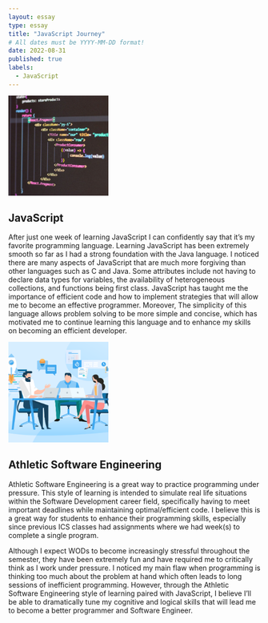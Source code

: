 ```yaml
---
layout: essay
type: essay
title: "JavaScript Journey"
# All dates must be YYYY-MM-DD format!
date: 2022-08-31
published: true
labels:
  - JavaScript
---
```


<img width="200px" class="rounded float-start pe-4" src="../img/javascript.jpg">

## JavaScript

After just one week of learning JavaScript I can confidently say that it’s my favorite programming language. Learning JavaScript has been extremely smooth so far as I had a strong foundation with the Java language. I noticed there are many aspects of JavaScript that are much more forgiving than other languages such as C and Java. Some attributes include not having to declare data types for variables, the availability of heterogeneous collections, and functions being first class. JavaScript has taught me the importance of efficient code and how to implement strategies that will allow me to become an effective programmer. Moreover, The simplicity of this language allows problem solving to be more simple and concise, which has motivated me to continue learning this language and to enhance my skills on becoming an efficient developer.

<img width="200px" class="rounded float-start pe-4" src="../img/swengineering.png">



## Athletic Software Engineering

Athletic Software Engineering is a great way to practice programming under pressure. This style of learning is intended to simulate real life situations within the Software Development career field, specifically having to meet important deadlines while maintaining optimal/efficient code. I believe this is a great way for students to enhance their programming skills, especially since previous ICS classes had assignments where we had week(s) to complete a single program.

Although I expect WODs to become increasingly stressful throughout the semester, they have been extremely fun and have required me to critically think as I work under pressure. I noticed my main flaw when programming is thinking too much about the problem at hand which often leads to long sessions of inefficient programming. However, through the Athletic Software Engineering style of learning paired with JavaScript, I believe I’ll be able to dramatically tune my cognitive and logical skills that will lead me to become a better programmer and Software Engineer. 
